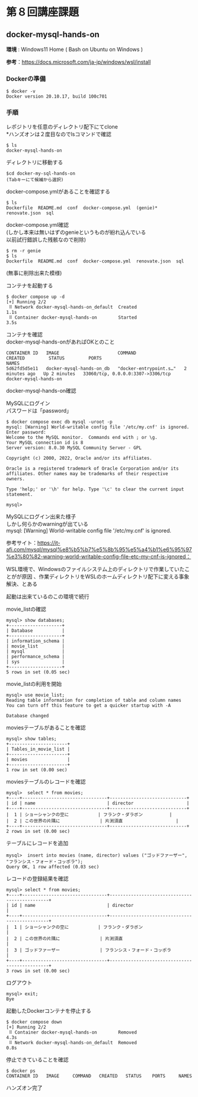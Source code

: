# 第８回講座課題  
## docker-mysql-hands-on  
**環境** : Windows11 Home  ( Bash on Ubuntu on Windows )  

**参考**：https://docs.microsoft.com/ja-jp/windows/wsl/install

### Dockerの準備  
```
$ docker -v  
Docker version 20.10.17, build 100c701
```
### 手順　　
レポジトリを任意のディレクトリ配下にてclone  
*ハンズオンは２度目なのでlsコマンドで確認  
```
$ ls
docker-mysql-hands-on  
```  
ディレクトリに移動する
```
$cd docker-my-sql-hands-on  
(Tabキーにて候補から選択)  
```  
docker-compose.ymlがあることを確認する  
```
$ ls
Dockerfile  README.md  conf  docker-compose.yml  (genie)*  renovate.json  sql  
```  
docker-compose.yml確認  
(しかし本来は無いはずのgenieというものが紛れ込んでいる  
以前試行錯誤した残骸なので削除)
```
$ rm -r genie
$ ls 
Dockerfile  README.md  conf  docker-compose.yml  renovate.json  sql  
```
(無事に削除出来た模様)  

コンテナを起動する  
```
$ docker compose up -d  
[+] Running 2/2
 ⠿ Network docker-mysql-hands-on_default  Created                                                                  1.1s
 ⠿ Container docker-mysql-hands-on        Started                                                                  3.5s
 ```  

コンテナを確認  
docker-mysql-hands-onがあればOKとのこと  
```
CONTAINER ID   IMAGE                      COMMAND                  CREATED         STATUS         PORTS                               NAMES
5d62fd5d5e11   docker-mysql-hands-on_db   "docker-entrypoint.s…"   2 minutes ago   Up 2 minutes   33060/tcp, 0.0.0.0:3307->3306/tcp   docker-mysql-hands-on  
```
docker-mysql-hands-on確認  

MySQLにログイン  
パスワードは「password」  
```
$ docker compose exec db mysql -uroot -p  
mysql: [Warning] World-writable config file '/etc/my.cnf' is ignored.
Enter password:
Welcome to the MySQL monitor.  Commands end with ; or \g.
Your MySQL connection id is 8
Server version: 8.0.30 MySQL Community Server - GPL

Copyright (c) 2000, 2022, Oracle and/or its affiliates.

Oracle is a registered trademark of Oracle Corporation and/or its
affiliates. Other names may be trademarks of their respective
owners.

Type 'help;' or '\h' for help. Type '\c' to clear the current input statement.

mysql>
```
MySQLにログイン出来た様子  
しかし何らかのwarningが出ている  
mysql: [Warning] World-writable config file '/etc/my.cnf' is ignored.   

参考サイト：https://it-afi.com/mysql/mysql%e8%b5%b7%e5%8b%95%e5%a4%b1%e6%95%97%e3%80%82-warning-world-writable-config-file-etc-my-cnf-is-ignored：  

WSL環境で、Windowsのファイルシステム上のディレクトリで作業していたことがが原因 、作業ディレクトリをWSLのホームディレクトリ配下に変える事象解決、とある  

起動は出来ているのこの環境で続行　　

movie_listの確認  
```
mysql> show databases;
+--------------------+
| Database           |
+--------------------+
| information_schema |
| movie_list         |
| mysql              |
| performance_schema |
| sys                |
+--------------------+
5 rows in set (0.05 sec)
```
movie_listの利用を開始  
```
mysql> use movie_list;
Reading table information for completion of table and column names
You can turn off this feature to get a quicker startup with -A

Database changed
```
moviesテーブルがあることを確認  
```
mysql> show tables;
+----------------------+
| Tables_in_movie_list |
+----------------------+
| movies               |
+----------------------+
1 row in set (0.00 sec)  
```
moviesテーブルのレコードを確認 
``` 
mysql>  select * from movies;
+----+--------------------------------+-----------------------------+
| id | name                           | director                    |
+----+--------------------------------+-----------------------------+
|  1 | ショーシャンクの空に           | フランク・ダラボン          |
|  2 | この世界の片隅に               | 片渕須直                    |
+----+--------------------------------+-----------------------------+
2 rows in set (0.00 sec)
```
テーブルにレコードを追加  
```
mysql>  insert into movies (name, director) values ("ゴッドファーザー", "フランシス・フォード・コッポラ");
Query OK, 1 row affected (0.03 sec)  
```
レコードの登録結果を確認  
```
mysql> select * from movies;
+----+--------------------------------+-----------------------------------------------+
| id | name                           | director                                      |
+----+--------------------------------+-----------------------------------------------+
|  1 | ショーシャンクの空に           | フランク・ダラボン                            |
|  2 | この世界の片隅に               | 片渕須直                                      |
|  3 | ゴッドファーザー               | フランシス・フォード・コッポラ                |
+----+--------------------------------+-----------------------------------------------+
3 rows in set (0.00 sec)  
```
ログアウト  
```
mysql> exit;
Bye
```
起動したDockerコンテナを停止する  
```
$ docker compose down
[+] Running 2/2
 ⠿ Container docker-mysql-hands-on        Removed                                                                  4.3s
 ⠿ Network docker-mysql-hands-on_default  Removed                                                                  0.8s
```
停止できていることを確認  
```
$ docker ps
CONTAINER ID   IMAGE     COMMAND   CREATED   STATUS    PORTS     NAMES
```
ハンズオン完了  




